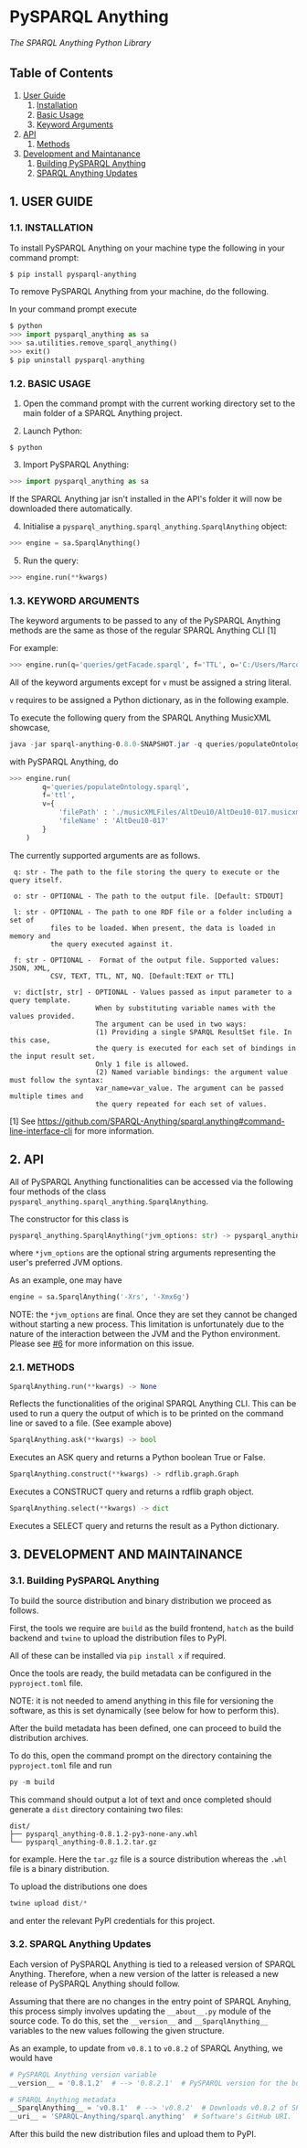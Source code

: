 # PySPARQL Anything
###### The SPARQL Anything Python Library

## Table of Contents
1. [User Guide](#user_guide)
   1. [Installation](#installation)
   2. [Basic Usage](#basic_usage)
   3. [Keyword Arguments](#kwargs)
2. [API](#api)
   1. [Methods](#methods)
3. [Development and Maintanance](#dev_guide)
   1. [Building PySPARQL Anything](#build)
   2. [SPARQL Anything Updates](#sa_updates)
      
## 1. USER GUIDE <a name="user_guide"></a>

### 1.1. INSTALLATION <a name="installation"></a>

To install PySPARQL Anything on your machine type the following in your command prompt:
```powershell
$ pip install pysparql-anything 
```

To remove PySPARQL Anything from your machine, do the following.

In your command prompt execute
```python
$ python
>>> import pysparql_anything as sa
>>> sa.utilities.remove_sparql_anything()
>>> exit()
$ pip uninstall pysparql-anything
```

### 1.2. BASIC USAGE <a name="basic_usage"></a>

1) Open the command prompt with the current working directory set to the main folder of a SPARQL Anything project.

2) Launch Python: 
```
$ python 
```
   
3) Import PySPARQL Anything: 
```python
>>> import pysparql_anything as sa
```

If the SPARQL Anything jar isn't installed in the API's folder it will now be downloaded there automatically.

4) Initialise a ```pysparql_anything.sparql_anything.SparqlAnything``` object:
```python
>>> engine = sa.SparqlAnything()
```

5) Run the query:
```python
>>> engine.run(**kwargs)
```

### 1.3. KEYWORD ARGUMENTS <a name="kwargs"></a>

The keyword arguments to be passed to any of the PySPARQL Anything methods are the same as those of the regular SPARQL Anything CLI [1]

For example:
```python
>>> engine.run(q='queries/getFacade.sparql', f='TTL', o='C:/Users/Marco/Desktop/facade.ttl')
```

All of the keyword arguments except for ```v``` must be assigned a string literal. 

```v``` requires to be assigned a Python dictionary, as in the following example.

To execute the following query from the SPARQL Anything MusicXML showcase,
```powershell
java -jar sparql-anything-0.8.0-SNAPSHOT.jar -q queries/populateOntology.sparql -v filePath="./musicXMLFiles/AltDeu10/AltDeu10-017.musicxml" -v fileName="AltDeu10-017" -f TTL
```

with PySPARQL Anything, do
```python
>>> engine.run(
    	q='queries/populateOntology.sparql',
    	f='ttl',
    	v={
            'filePath' : './musicXMLFiles/AltDeu10/AltDeu10-017.musicxml',
            'fileName' : 'AltDeu10-017'
    	}
    )
```

The currently supported arguments are as follows.

```
 q: str - The path to the file storing the query to execute or the query itself.

 o: str - OPTIONAL - The path to the output file. [Default: STDOUT]

 l: str - OPTIONAL - The path to one RDF file or a folder including a set of
          files to be loaded. When present, the data is loaded in memory and
          the query executed against it.

 f: str - OPTIONAL -  Format of the output file. Supported values: JSON, XML,
          CSV, TEXT, TTL, NT, NQ. [Default:TEXT or TTL]

 v: dict[str, str] - OPTIONAL - Values passed as input parameter to a query template.
                     When by substituting variable names with the values provided.
                     The argument can be used in two ways:
                     (1) Providing a single SPARQL ResultSet file. In this case,
                     the query is executed for each set of bindings in the input result set.
                     Only 1 file is allowed.
                     (2) Named variable bindings: the argument value must follow the syntax:
                     var_name=var_value. The argument can be passed multiple times and
                     the query repeated for each set of values.
```

[1] See https://github.com/SPARQL-Anything/sparql.anything#command-line-interface-cli for more information.

## 2. API <a name="api"></a>

All of PySPARQL Anything functionalities can be accessed via the following four methods of the class 
``` pysparql_anything.sparql_anything.SparqlAnything ```.

The constructor for this class is
``` python
pysparql_anything.SparqlAnything(*jvm_options: str) -> pysparql_anything.sparql_anything.SparqlAnything
```
where ```*jvm_options``` are the optional string arguments representing the user's preferred JVM options.

As an example, one may have
```python
engine = sa.SparqlAnything('-Xrs', '-Xmx6g')
```
NOTE: the ```*jvm_options``` are final. Once they are set they cannot be changed without starting a new process.
This limitation is unfortunately due to the nature of the interaction between the JVM and the Python environment.
Please see [#6](https://github.com/SPARQL-Anything/PySPARQL-Anything/issues/6) for more information on this issue.

### 2.1. METHODS <a name="methods"></a>
``` python
SparqlAnything.run(**kwargs) -> None
```

Reflects the functionalities of the original SPARQL Anything CLI. This can be used to run a query the output of
which is to be printed on the command line or saved to a file. (See example above)

```python
SparqlAnything.ask(**kwargs) -> bool
```

Executes an ASK query and returns a Python boolean True or False.

```python
SparqlAnything.construct(**kwargs) -> rdflib.graph.Graph
```

Executes a CONSTRUCT query and returns a rdflib graph object.

```python
SparqlAnything.select(**kwargs) -> dict
```

Executes a SELECT query and returns the result as a Python dictionary. 

## 3. DEVELOPMENT AND MAINTAINANCE <a name="dev_guide"></a>

### 3.1. Building PySPARQL Anything <a name="build"></a>

To build the source distribution and binary distribution we proceed as follows. 

First, the tools we require are ```build``` as the build frontend, ```hatch``` as the build backend and ```twine``` to upload the distribution files to PyPI.

All of these can be installed via ```pip install x``` if required.

Once the tools are ready, the build metadata can be configured in the ```pyproject.toml``` file. 

NOTE: it is not needed to amend anything in this file for versioning the software, as this is set dynamically (see below for how to perform this).

After the build metadata has been defined, one can proceed to build the distribution archives.

To do this, open the command prompt on the directory containing the ```pyproject.toml``` file and run
```powershell
py -m build
```
This command should output a lot of text and once completed should generate a ```dist``` directory containing two files:
```
dist/
├── pysparql_anything-0.8.1.2-py3-none-any.whl
└── pysparql_anything-0.8.1.2.tar.gz
```
for example. Here the ```tar.gz``` file is a source distribution whereas the ```.whl``` file is a binary distribution.

To upload the distributions one does 
```powershell
twine upload dist/*
```
and enter the relevant PyPI credentials for this project. 

### 3.2. SPARQL Anything Updates <a name="sa_updates"></a>

Each version of PySPARQL Anything is tied to a released version of SPARQL Anything. Therefore, when a new version of the latter is released a new release of PySPARQL Anything should follow. 

Assuming that there are no changes in the entry point of SPARQL Anyhing, this process simply involves updating the ```__about__.py``` module of the source code. To do this, set the ```__version__``` and ```__SparqlAnything__``` variables to the new values following the given structure.

As an example, to update from ```v0.8.1``` to ```v0.8.2``` of SPARQL Anything, we would have
```python
# PySPARQL Anything version variable
__version__ = '0.8.1.2'  # --> '0.8.2.1'  # PySPARQL version for the build process.

# SPARQL Anything metadata
__SparqlAnything__ = 'v0.8.1'  # --> 'v0.8.2'  # Downloads v0.8.2 of SPARQL Anything.
__uri__ = 'SPARQL-Anything/sparql.anything'  # Software's GitHub URI.
```
After this build the new distribution files and upload them to PyPI.
